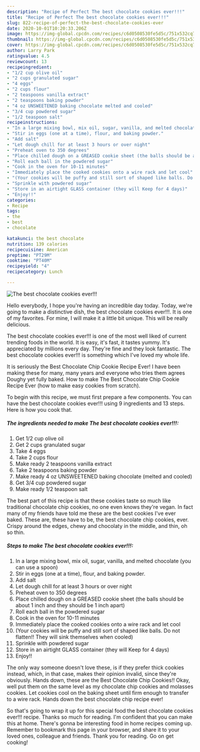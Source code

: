 ```yaml
---
description: "Recipe of Perfect The best chocolate cookies ever!!!"
title: "Recipe of Perfect The best chocolate cookies ever!!!"
slug: 822-recipe-of-perfect-the-best-chocolate-cookies-ever
date: 2020-10-01T10:20:33.206Z
image: https://img-global.cpcdn.com/recipes/c6d0508530fe5d5c/751x532cq70/the-best-chocolate-cookies-ever-recipe-main-photo.jpg
thumbnail: https://img-global.cpcdn.com/recipes/c6d0508530fe5d5c/751x532cq70/the-best-chocolate-cookies-ever-recipe-main-photo.jpg
cover: https://img-global.cpcdn.com/recipes/c6d0508530fe5d5c/751x532cq70/the-best-chocolate-cookies-ever-recipe-main-photo.jpg
author: Larry Park
ratingvalue: 4.5
reviewcount: 13
recipeingredient:
- "1/2 cup olive oil"
- "2 cups granulated sugar"
- "4 eggs"
- "2 cups flour"
- "2 teaspoons vanilla extract"
- "2 teaspoons baking powder"
- "4 oz UNSWEETENED baking chocolate melted and cooled"
- "3/4 cup powdered sugar"
- "1/2 teaspoon salt"
recipeinstructions:
- "In a large mixing bowl, mix oil, sugar, vanilla, and melted chocolate (you can use a spoon)"
- "Stir in eggs (one at a time), flour, and baking powder."
- "Add salt"
- "Let dough chill for at least 3 hours or over night"
- "Preheat oven to 350 degrees"
- "Place chilled dough on a GREASED cookie sheet (the balls should be about 1 inch and they should be 1 inch apart)"
- "Roll each ball in the powdered sugar"
- "Cook in the oven for 10-11 minutes"
- "Immediately place the cooked cookies onto a wire rack and let cool"
- "(Your cookies will be puffy and still sort of shaped like balls. Do not flatten!! They will sink themselves when cooled)"
- "Sprinkle with powdered sugar"
- "Store in an airtight GLASS container (they will Keep for 4 days)"
- "Enjoy!!"
categories:
- Recipe
tags:
- the
- best
- chocolate

katakunci: the best chocolate 
nutrition: 139 calories
recipecuisine: American
preptime: "PT29M"
cooktime: "PT40M"
recipeyield: "4"
recipecategory: Lunch

---
```



![The best chocolate cookies ever!!!](https://img-global.cpcdn.com/recipes/c6d0508530fe5d5c/751x532cq70/the-best-chocolate-cookies-ever-recipe-main-photo.jpg)

Hello everybody, I hope you're having an incredible day today. Today, we're going to make a distinctive dish, the best chocolate cookies ever!!!. It is one of my favorites. For mine, I will make it a little bit unique. This will be really delicious.

The best chocolate cookies ever!!! is one of the most well liked of current trending foods in the world. It is easy, it's fast, it tastes yummy. It's appreciated by millions every day. They're fine and they look fantastic. The best chocolate cookies ever!!! is something which I've loved my whole life.

It is seriously the Best Chocolate Chip Cookie Recipe Ever! I have been making these for many, many years and everyone who tries them agrees Doughy yet fully baked. How to make The Best Chocolate Chip Cookie Recipe Ever (how to make easy cookies from scratch).


To begin with this recipe, we must first prepare a few components. You can have the best chocolate cookies ever!!! using 9 ingredients and 13 steps. Here is how you cook that.

<!--inarticleads1-->

##### The ingredients needed to make The best chocolate cookies ever!!!:

1. Get 1/2 cup olive oil
1. Get 2 cups granulated sugar
1. Take 4 eggs
1. Take 2 cups flour
1. Make ready 2 teaspoons vanilla extract
1. Take 2 teaspoons baking powder
1. Make ready 4 oz UNSWEETENED baking chocolate (melted and cooled)
1. Get 3/4 cup powdered sugar
1. Make ready 1/2 teaspoon salt


The best part of this recipe is that these cookies taste so much like traditional chocolate chip cookies, no one even knows they&#39;re vegan. In fact many of my friends have told me these are the best cookies I&#39;ve ever baked. These are, these have to be, the best chocolate chip cookies, ever. Crispy around the edges, chewy and chocolaty in the middle, and thin, oh so thin. 

<!--inarticleads2-->

##### Steps to make The best chocolate cookies ever!!!:

1. In a large mixing bowl, mix oil, sugar, vanilla, and melted chocolate (you can use a spoon)
1. Stir in eggs (one at a time), flour, and baking powder.
1. Add salt
1. Let dough chill for at least 3 hours or over night
1. Preheat oven to 350 degrees
1. Place chilled dough on a GREASED cookie sheet (the balls should be about 1 inch and they should be 1 inch apart)
1. Roll each ball in the powdered sugar
1. Cook in the oven for 10-11 minutes
1. Immediately place the cooked cookies onto a wire rack and let cool
1. (Your cookies will be puffy and still sort of shaped like balls. Do not flatten!! They will sink themselves when cooled)
1. Sprinkle with powdered sugar
1. Store in an airtight GLASS container (they will Keep for 4 days)
1. Enjoy!!


The only way someone doesn&#39;t love these, is if they prefer thick cookies instead, which, in that case, makes their opinion invalid, since they&#39;re obviously. Hands down, these are the Best Chocolate Chip Cookies!! Okay, well put them on the same level as my chocolate chip cookies and molasses cookies. Let cookies cool on the baking sheet until firm enough to transfer to a wire rack. Hands down the best chocolate chip recipe ever! 

So that's going to wrap it up for this special food the best chocolate cookies ever!!! recipe. Thanks so much for reading. I'm confident that you can make this at home. There's gonna be interesting food in home recipes coming up. Remember to bookmark this page in your browser, and share it to your loved ones, colleague and friends. Thank you for reading. Go on get cooking!
